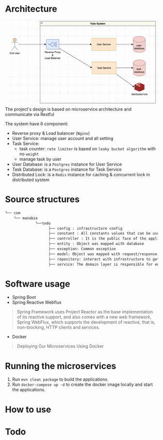 # Architecture
![togo_user_domain_sequence_diagram](./docs/images/todo_context_diagram.png)
The project's design is based on microservice architecture and communicate via Restful

The system have 6 component:
- Reverse proxy & Load balancer (`Nginx`)
- User Service: manage user account and all setting
- Task Service:
  + task counter: `rate limiter` is based on `leaky bucket algorithm` with no `weight`
  + manage task by  user
- User Database: is a `Postgres` instance for User Service
- Task Database: is a `Postgres` instance for Task Service
- Distributed Lock: is a `Redis` instance for caching & concurrent lock in distributed system

# Source structures
```sh
└── com
    └── manabie
              └──todo
                    ├── config : infrastructure config
                    ├── constant : All constants values that can be used in the services
                    ├── controller : It is the public face of the application layer. It routes incoming requests and returns responses.
                    ├── entity : Object was mapped with database
                    ├── exception: Common exception
                    ├── model: Object was mapped with request/response and business model
                    ├── repository: interact with infrastructure to get resources for service layer
                    ├── service: The domain layer is responsible for encapsulating complex business logic, or simple business logic that is reused by multiple Controller
```
# Software usage
- Spring Boot
- Spring Reactive Webflux
>Spring Framework uses Project Reactor as the base implementation of its reactive support, and also comes with a new web framework, Spring WebFlux, which supports the development of reactive, that is, non-blocking, HTTP clients and services.
- Docker
>Deploying Our Microservices Using Docker

# Running the microservices
1. Run `mvn clean package` to build the applications.
2. Run `docker-compose up -d` to create the docker image locally and start the applications.
# How to use
# Todo